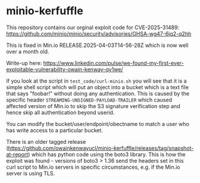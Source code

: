 # minio-kerfuffle

This repository contains our orginal exploit code for CVE-2025-31489: https://github.com/minio/minio/security/advisories/GHSA-wg47-6jq2-q2hh

This is fixed in Min.io RELEASE.2025-04-03T14-56-28Z which is now well over a month old.

Write-up here: https://www.linkedin.com/pulse/we-found-my-first-ever-exploitable-vulnerability-owain-kenway-qy1we/

If you look at the script in `test_code/curl-minio.sh` you will see that it is a simple shell script which will put an object into a bucket which is a text file that says "foobar!" without doing any authentication. This is caused by the specific header `STREAMING-UNSIGNED-PAYLOAD-TRAILER` which caused affected version of Min.io to skip the S3 signature verification step and hence skip all authentication beyond userid.

You can modify the bucket/user/endpoint/obectname to match a user who has write access to a particular bucket.

There is an older tagged release (https://github.com/owainkenwayucl/minio-kerfuffle/releases/tag/snapshot-at-report) which has python code using the boto3 library. This is how the exploit was found - versions of boto3 > 1.36 send the headers set in this curl script to Min.io servers in specific circumstances, e.g. if the Min.io server is using TLS.